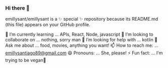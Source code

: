 ### Hi there 👋

emillysant/emillysant is a ✨ special ✨ repository because its README.md (this file) appears on your GitHub profile.

🌱 I’m currently learning ... APIs, React, Node, javascript
👯 I’m looking to collaborate on ... nothing, sorry man
🤔 I’m looking for help with ... kotlin
💬 Ask me about ... food, movies, anything you want!
📫 How to reach me: ... emillysantiago89@gmail.com
😄 Pronouns: ... She, please!
⚡ Fun fact: ... I'm trying to be vegan🌱
